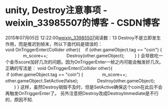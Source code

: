 # unity, Destroy注意事项 - weixin_33985507的博客 - CSDN博客
2015年07月05日 12:22:00[weixin_33985507](https://me.csdn.net/weixin_33985507)阅读数：13
Destroy不是立即发生作用，而是推迟到帧末，所以下面代码是错误的：
void OnTriggerEnter(Collider other){
   if (other.gameObject.tag == "coin") {
　　　　m_score++;
　　　　Destroy(other.gameObject);
　　}
}
会导致吃一个金币score加好几次的问题。因为OnTriggerEnter一帧之内可能会触发好几次。
正确的写法是：
void OnTriggerEnter(Collider other){
   if (other.gameObject.tag == "coin") {
　　　　m_score++;
other.gameObject.SetActive(false);
　　　　Destroy(other.gameObject);
　　}
}
这样，虽然Destroy销毁不及时，但是SetActive确保这个coin在此后不会再触发OnTriggerEnter了。
另外注意把Destroy改成DestroyImmediate是不行的，原因不知.
